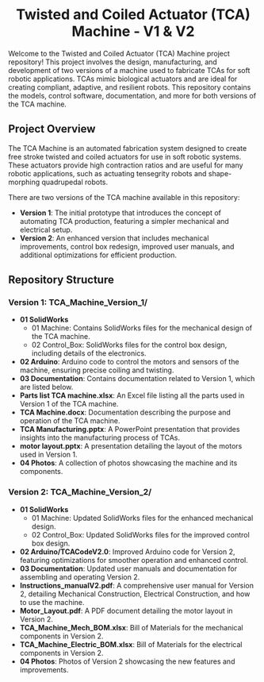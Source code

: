 <h1 align="center">Twisted and Coiled Actuator (TCA) Machine - V1 & V2</h1>

<p>Welcome to the Twisted and Coiled Actuator (TCA) Machine project repository! This project involves the design, manufacturing, and development of two versions of a machine used to fabricate TCAs for soft robotic applications. TCAs mimic biological actuators and are ideal for creating compliant, adaptive, and resilient robots. This repository contains the models, control software, documentation, and more for both versions of the TCA machine.</p>

<h2>Project Overview</h2>

<p>The TCA Machine is an automated fabrication system designed to create free stroke twisted and coiled actuators for use in soft robotic systems. These actuators provide high contraction ratios and are useful for many robotic applications, such as actuating tensegrity robots and shape-morphing quadrupedal robots.</p>

<p>There are two versions of the TCA machine available in this repository:</p>

<ul>
  <li><strong>Version 1</strong>: The initial prototype that introduces the concept of automating TCA production, featuring a simpler mechanical and electrical setup.</li>
  <li><strong>Version 2</strong>: An enhanced version that includes mechanical improvements, control box redesign, improved user manuals, and additional optimizations for efficient production.</li>
</ul>

<h2>Repository Structure</h2>

<h3>Version 1: TCA_Machine_Version_1/</h3>
<ul>
  <li><strong>01 SolidWorks</strong>
    <ul>
      <li>01 Machine: Contains SolidWorks files for the mechanical design of the TCA machine.</li>
      <li>02 Control_Box: SolidWorks files for the control box design, including details of the electronics.</li>
    </ul>
  </li>
  <li><strong>02 Arduino</strong>: Arduino code to control the motors and sensors of the machine, ensuring precise coiling and twisting.</li>
  <li><strong>03 Documentation</strong>: Contains documentation related to Version 1, which are listed below.</li>
  <li><strong>Parts list TCA machine.xlsx</strong>: An Excel file listing all the parts used in Version 1 of the TCA machine.</li>
  <li><strong>TCA Machine.docx</strong>: Documentation describing the purpose and operation of the TCA machine.</li>
  <li><strong>TCA Manufacturing.pptx</strong>: A PowerPoint presentation that provides insights into the manufacturing process of TCAs.</li>
  <li><strong>motor layout.pptx</strong>: A presentation detailing the layout of the motors used in Version 1.</li>
  <li><strong>04 Photos</strong>: A collection of photos showcasing the machine and its components.</li>
</ul>

<h3>Version 2: TCA_Machine_Version_2/</h3>
<ul>
  <li><strong>01 SolidWorks</strong>
    <ul>
      <li>01 Machine: Updated SolidWorks files for the enhanced mechanical design.</li>
      <li>02 Control_Box: Updated SolidWorks files for the improved control box design.</li>
    </ul>
  </li>
  <li><strong>02 Arduino/TCACodeV2.0</strong>: Improved Arduino code for Version 2, featuring optimizations for smoother operation and enhanced control.</li>
  <li><strong>03 Documentation</strong>: Updated user manuals and documentation for assembling and operating Version 2.</li>
  <li><strong>Instructions_manualV2.pdf</strong>: A comprehensive user manual for Version 2, detailing Mechanical Construction, Electrical Construction, and how to use the machine.</li>
  <li><strong>Motor_Layout.pdf</strong>: A PDF document detailing the motor layout in Version 2.</li>
  <li><strong>TCA_Machine_Mech_BOM.xlsx</strong>: Bill of Materials for the mechanical components in Version 2.</li>
  <li><strong>TCA_Machine_Electric_BOM.xlsx</strong>: Bill of Materials for the electrical components in Version 2.</li>
  <li><strong>04 Photos</strong>: Photos of Version 2 showcasing the new features and improvements.</li>
</ul>
